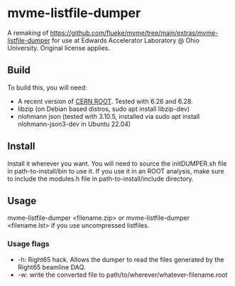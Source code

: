 # mvme-listfile-dumper

A remaking of https://github.com/flueke/mvme/tree/main/extras/mvme-listfile-dumper for use at Edwards Accelerator Laboratory @ Ohio University. Original license applies.

## Build

To build this, you will need:

- A recent version of [CERN ROOT](https://root.cern/ "ROOT: analyzing petabytes of data, scientifically."). Tested with 6.26 and 6.28.
- libzip (on Debian based distros, sudo apt install libzip-dev)
- nlohmann json (tested with 3.10.5, installed via sudo apt install nlohmann-json3-dev in Ubuntu 22.04)

## Install

Install it wherever you want. You will need to source the initDUMPER.sh file in path-to-install/bin to use it. If you use it in an ROOT analysis, make sure to
include the modules.h file in path-to-install/include directory.

## Usage

mvme-listfile-dumper <filename.zip> or mvme-listfile-dumper <filename.lst> if you use uncompressed listfiles.

### Usage flags

- -h: Right65 hack. Allows the dumper to read the files generated by the Right65 beamline DAQ.
- -w: write the converted file to path/to/wherever/whatever-filename.root

